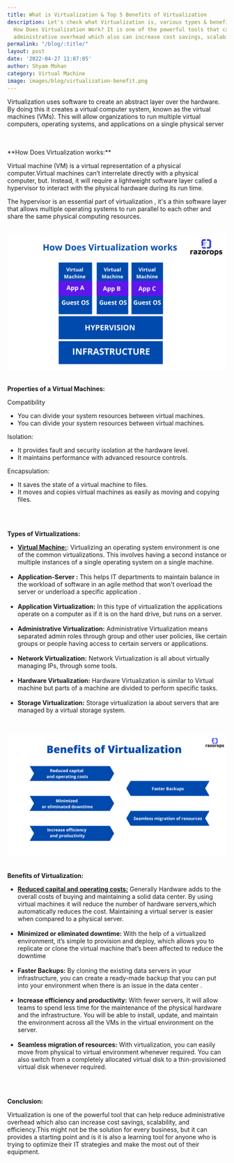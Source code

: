 ```yaml
---
title: What is Virtualization & Top 5 Benefits of Virtualization
description: Let's check what Virtualization is, various types & benefits of Virtualization.
  How Does Virtualization Work? It is one of the powerful tools that can help reduce
  administrative overhead which also can increase cost savings, scalability, and efficiency.
permalink: "/blog/:title/"
layout: post
date: '2022-04-27 11:07:05'
author: Shyam Mohan
category: Virtual Machine
image: images/blog/virtualization-benefit.png
---
```


Virtualization uses software to create an abstract layer over the hardware. By doing this it creates a virtual computer system, known as the  virtual machines (VMs). This will allow organizations to run multiple virtual computers, operating systems, and applications on a single physical server

<br>
<br>
**How Does Virtualization works:**

Virtual machine (VM) is a virtual representation of a physical computer.Virtual machines can’t interrelate directly with a physical computer, but. Instead, it will require a lightweight software layer called a hypervisor to interact with the physical hardware during its run time.

The hypervisor is an essential part of virtualization , it's a thin software layer that allows multiple operating systems to run parallel to each other and share the same physical computing resources. 
<br>
<br>

<img src=" /images/blog/virtualization-work.png" alt="vitualization works">

<br>
<br>

**Properties of a Virtual Machines:**

<dl>
    <dt>Compatibility</dt>
    <ul>
     <li>You can divide your system resources between virtual machines.</li>
    <li>You can divide your system resources between virtual machines.</li>      
    </ul>
    <dt>Isolation:</dt>
     <ul>
     <li>It provides fault and security isolation at the hardware level.</li>
     <li>It maintains performance with advanced resource controls.</li>
     </ul>
     <dt>Encapsulation:</dt>
     <ul>
     <li>It saves the state of a virtual machine to files.</li>
     <li>It moves and copies virtual machines as easily as moving and copying files.</li>
     </ul>
</dl>
<br>
<br>


**Types of Virtualizations:**

* **[Virtual Machine:](https://razorops.com/)**: Virtualizing an operating system environment is one of the common virtualizations. This involves having a second instance or multiple instances of a single  operating system on a single machine.<br><br>
* **Application-Server :** This helps IT departments to maintain balance in the workload of software in an agile method that won't overload the server or underload a specific application .<br><br>
* **Application Virtualization:** In this type of virtualization the applications operate on a computer as if it is on the hard drive, but runs on a server.<br><br>
* **Administrative Virtualization:** Administrative Virtualization means separated admin roles through group and other user policies, like certain groups or people having access to certain servers or applications.<br><br>
* **Network Virtualization:** Network Virtualization is all about virtually managing IPs, through some tools.<br><br>
* **Hardware Virtualization:** Hardware Virtualization is similar to Virtual machine  but parts of a machine are divided to perform specific tasks.<br><br>
* **Storage Virtualization:** Storage virtualization ia about servers that are managed by a virtual storage system.

<br>
<br>

<img src=" /images/blog/virtualization-benefit.png" alt="vitualization benefit">

<br>
<br>

**Benefits of Virtualization:**

* [**Reduced capital and operating costs:**](https://razorops.com/) Generally Hardware adds to the overall costs of buying and maintaining a solid data center. By using virtual machines it will reduce the number of hardware servers,which automatically reduces the cost. Maintaining a virtual server is easier when compared to a physical server.<br><br>
*  **Minimized or eliminated downtime:** With the help of a virtualized environment, it’s simple to provision and deploy, which allows you to replicate or clone the virtual machine that’s been affected to reduce the downtime<br><br>
*  **Faster Backups:** By cloning the existing  data servers in your infrastructure, you can create a ready-made backup that you can put into your environment when there is an issue in the data center .<br><br>
*  **Increase efficiency and productivity:**  With fewer servers, It will allow teams to spend less time for the maintenance of the physical hardware and the infrastructure. You will be able to install, update, and maintain the environment across all the VMs in the virtual environment on the server.<br><br>
*  **Seamless migration of resources:**  With virtualization, you can easily move from physical to virtual environment whenever required.  You can also switch from a completely allocated virtual disk to a thin-provisioned virtual disk whenever required.

<br>
<br>

**Conclusion:**

Virtualization is one of the powerful tool that can help reduce administrative overhead which also can increase cost savings, scalability, and efficiency.This might not be the solution for every business, but it can provides a starting point and is it is also a  learning tool for anyone who is trying to optimize their IT strategies and make the most out of their equipment.
